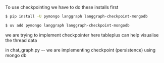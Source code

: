 To use checkpointing we have to do these installs first
```bash
$ pip install -U pymongo langgraph langgraph-checkpoint-mongodb

$ uv add pymongo langgraph langgraph-checkpoint-mongodb
```

we are trying to implement checkpointer here
tableplus can help visualise the thread data

in chat_graph.py -- we are implementing checkpoint (persistence) using mongo db